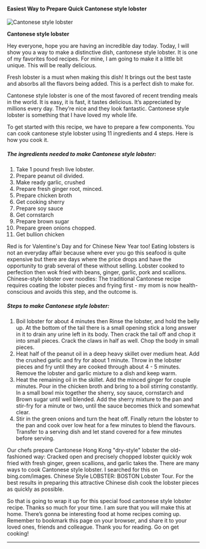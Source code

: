             

#### Easiest Way to Prepare Quick Cantonese style lobster

![Cantonese style lobster](https://img-global.cpcdn.com/recipes/5561414054838272/751x532cq70/cantonese-style-lobster-recipe-main-photo.jpg)

**Cantonese style lobster**

Hey everyone, hope you are having an incredible day today. Today, I will show you a way to make a distinctive dish, cantonese style lobster. It is one of my favorites food recipes. For mine, I am going to make it a little bit unique. This will be really delicious.

Fresh lobster is a must when making this dish! It brings out the best taste and absorbs all the flavors being added. This is a perfect dish to make for.

Cantonese style lobster is one of the most favored of recent trending meals in the world. It is easy, it is fast, it tastes delicious. It’s appreciated by millions every day. They’re nice and they look fantastic. Cantonese style lobster is something that I have loved my whole life.

To get started with this recipe, we have to prepare a few components. You can cook cantonese style lobster using 11 ingredients and 4 steps. Here is how you cook it.

##### The ingredients needed to make Cantonese style lobster:

1.  Take 1 pound fresh live lobster.
2.  Prepare peanut oil divided.
3.  Make ready garlic, crushed
4.  Prepare fresh ginger root, minced.
5.  Prepare chicken broth
6.  Get cooking sherry
7.  Prepare soy sauce
8.  Get cornstarch
9.  Prepare brown sugar
10.  Prepare green onions chopped.
11.  Get bullion chicken

Red is for Valentine's Day and for Chinese New Year too! Eating lobsters is not an everyday affair because where ever you go this seafood is quite expensive but there are days where the price drops and have the opportunity to grab several of these without selling. Lobster cooked to perfection then wok fried with beans, ginger, garlic, pork and scallions. Chinese-style lobster over noodles: The traditional Cantonese recipe requires coating the lobster pieces and frying first - my mom is now health-conscious and avoids this step, and the outcome is.

##### Steps to make Cantonese style lobster:

1.  Boil lobster for about 4 minutes then Rinse the lobster, and hold the belly up. At the bottom of the tail there is a small opening stick a long answer in it to drain any urine left in its body. Then crack the tail off and chop it into small pieces. Crack the claws in half as well. Chop the body in small pieces.
2.  Heat half of the peanut oil in a deep heavy skillet over medium heat. Add the crushed garlic and fry for about 1 minute. Throw in the lobster pieces and fry until they are cooked through about 4 - 5 minutes. Remove the lobster and garlic mixture to a dish and keep warm.
3.  Heat the remaining oil in the skillet. Add the minced ginger for couple minutes. Pour in the chicken broth and bring to a boil stirring constantly. In a small bowl mix together the sherry, soy sauce, cornstarch and Brown sugar until well blended. Add the sherry mixture to the pan and stir-fry for a minute or two, until the sauce becomes thick and somewhat clear.
4.  Stir in the green onions and turn the heat off. Finally return the lobster to the pan and cook over low heat for a few minutes to blend the flavours. Transfer to a serving dish and let stand covered for a few minutes before serving.

Our chefs prepare Cantonese Hong Kong "dry-style" lobster the old-fashioned way: Cracked open and precisely chopped lobster quickly wok fried with fresh ginger, green scallions, and garlic takes the. There are many ways to cook Cantonese style lobster. I searched for this on bing.com/images. Chinese Style LOBSTER: BOSTON Lobster Tour. For the best results in preparing this attractive Chinese dish cook the lobster pieces as quickly as possible.

So that is going to wrap it up for this special food cantonese style lobster recipe. Thanks so much for your time. I am sure that you will make this at home. There’s gonna be interesting food at home recipes coming up. Remember to bookmark this page on your browser, and share it to your loved ones, friends and colleague. Thank you for reading. Go on get cooking!

* * *